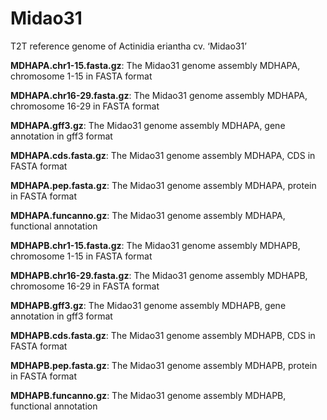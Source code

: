 # Midao31
T2T reference genome of Actinidia eriantha cv. ‘Midao31’

**MDHAPA.chr1-15.fasta.gz**: The Midao31 genome assembly MDHAPA, chromosome 1-15 in FASTA format

**MDHAPA.chr16-29.fasta.gz**: The Midao31 genome assembly MDHAPA, chromosome 16-29 in FASTA format

**MDHAPA.gff3.gz**: The Midao31 genome assembly MDHAPA, gene annotation in gff3 format

**MDHAPA.cds.fasta.gz**: The Midao31 genome assembly MDHAPA, CDS in FASTA format

**MDHAPA.pep.fasta.gz**: The Midao31 genome assembly MDHAPA, protein in FASTA format

**MDHAPA.funcanno.gz**: The Midao31 genome assembly MDHAPA, functional annotation

**MDHAPB.chr1-15.fasta.gz**: The Midao31 genome assembly MDHAPB, chromosome 1-15 in FASTA format

**MDHAPB.chr16-29.fasta.gz**: The Midao31 genome assembly MDHAPB, chromosome 16-29 in FASTA format

**MDHAPB.gff3.gz**: The Midao31 genome assembly MDHAPB, gene annotation in gff3 format

**MDHAPB.cds.fasta.gz**: The Midao31 genome assembly MDHAPB, CDS in FASTA format

**MDHAPB.pep.fasta.gz**: The Midao31 genome assembly MDHAPB, protein in FASTA format

**MDHAPB.funcanno.gz**: The Midao31 genome assembly MDHAPB, functional annotation
